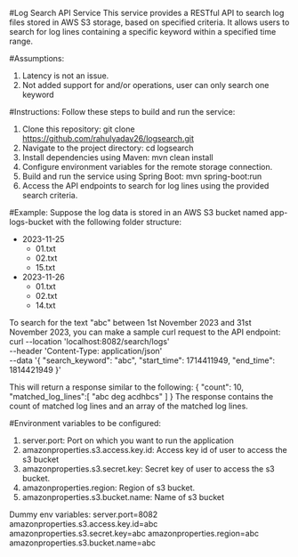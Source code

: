 
#Log Search API Service
This service provides a RESTful API to search log files stored in AWS S3 storage, based on specified criteria. It allows users to search for log lines containing a specific keyword within a specified time range.

#Assumptions:
1. Latency is not an issue.
2. Not added support for and/or operations, user can only search one keyword

#Instructions:
Follow these steps to build and run the service:

1. Clone this repository: git clone https://github.com/rahulyadav26/logsearch.git
2. Navigate to the project directory: cd logsearch
3. Install dependencies using Maven: mvn clean install
4. Configure environment variables for the remote storage connection.
5. Build and run the service using Spring Boot: mvn spring-boot:run
6. Access the API endpoints to search for log lines using the provided search criteria.

#Example:
Suppose the log data is stored in an AWS S3 bucket named app-logs-bucket with the following folder structure:
- 2023-11-25
  - 01.txt
  - 02.txt
  - 15.txt
- 2023-11-26
  - 01.txt
  - 02.txt
  - 14.txt
    
To search for the text "abc" between 1st November 2023 and 31st November 2023, you can make a sample curl request to the API endpoint:
curl --location 'localhost:8082/search/logs' \
--header 'Content-Type: application/json' \
--data '{
    "search_keyword": "abc",
    "start_time": 1714411949,
    "end_time": 1814421949
}'

This will return a response similar to the following:
{
  "count": 10,
  "matched_log_lines":[
    "abc deg acdhbcs"
  ]
}
The response contains the count of matched log lines and an array of the matched log lines.

#Environment variables to be configured:
1. server.port: Port on which you want to run the application
2. amazonproperties.s3.access.key.id: Access key id of user to access the s3 bucket
3. amazonproperties.s3.secret.key: Secret key of user to access the s3 bucket.
4. amazonproperties.region: Region of s3 bucket.
5. amazonproperties.s3.bucket.name: Name of s3 bucket

Dummy env variables:
server.port=8082
amazonproperties.s3.access.key.id=abc
amazonproperties.s3.secret.key=abc
amazonproperties.region=abc
amazonproperties.s3.bucket.name=abc

